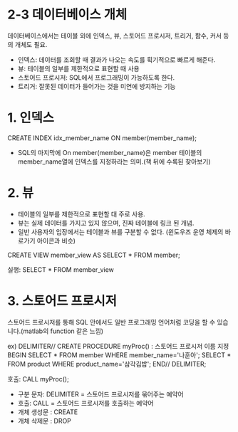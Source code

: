 # 2-3 데이터베이스 개체
데이터베이스에서는 테이블 외에 인덱스, 뷰, 스토어드 프로시저, 트리거, 함수, 커서 등의 개체도 필요.
- 인덱스: 데이터를 조회할 때 결과가 나오는 속도를 획기적으로 빠르게 해준다.
- 뷰: 테이블의 일부를 제한적으로 표현할 때 사용
- 스토어드 프로시저: SQL에서 프로그래밍이 가능하도록 한다.
- 트리거: 잘못된 데이터가 들어가는 것을 미연에 방지하는 기능

# 1. 인덱스
CREATE INDEX idx_member_name ON member(member_name);
- SQL의 마지막에 On member(member_name)은 member 테이블의 member_name열에 인덱스를 지정하라는 의미.(책 뒤에 수록된 찾아보기)

# 2. 뷰
- 테이블의 일부를 제한적으로 표현할 대 주로 사용. 
- 뷰는 실제 데이터를 가지고 있지 않으며, 진짜 테이블에 링크 된 개념.
- 일반 사용자의 입장에서는 테이블과 뷰를 구분할 수 없다. (윈도우즈 운영 체제의 바로가기 아이콘과 비슷)

CREATE VIEW member_view
AS
  SELECT * FROM member;

실행: SELECT * FROM member_view

# 3. 스토어드 프로시저
스토어드 프로시저를 통해 SQL 안에서도 일반 프로그래밍 언어처럼 코딩을 할 수 있습니다.(matlab의 function 같은 느낌)

ex) DELIMITER//
CREATE PROCEDURE myProc() : 스토어드 프로시저 이름 지정
BEGIN
      SELECT * FROM member WHERE member_name='나훈아';
      SELECT * FROM product WHERE product_name='삼각김밥';
END//
DELIMITER;

호출: CALL myProc();
- 구분 문자: DELIMITER = 스토어드 프로시저를 묶어주는 예약어
- 호출: CALL = 스토어드 프로시저를 호출하는 예약어
- 개체 생성문 : CREATE
- 개체 삭제문 : DROP
